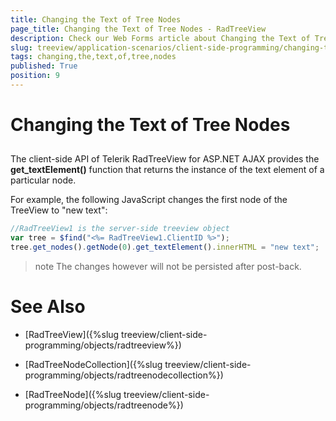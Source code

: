 ```yaml
---
title: Changing the Text of Tree Nodes
page_title: Changing the Text of Tree Nodes - RadTreeView
description: Check our Web Forms article about Changing the Text of Tree Nodes.
slug: treeview/application-scenarios/client-side-programming/changing-the-text-of-tree-nodes
tags: changing,the,text,of,tree,nodes
published: True
position: 9
---
```


# Changing the Text of Tree Nodes



## 

The client-side API of Telerik RadTreeView for ASP.NET AJAX provides the **get_textElement()** function that returns the instance of the text element of a particular node.

For example, the following JavaScript changes the first node of the TreeView to "new text":

````JavaScript
//RadTreeView1 is the server-side treeview object
var tree = $find("<%= RadTreeView1.ClientID %>");
tree.get_nodes().getNode(0).get_textElement().innerHTML = "new text"; 
````



>note The changes however will not be persisted after post-back.
>


# See Also

 * [RadTreeView]({%slug treeview/client-side-programming/objects/radtreeview%})

 * [RadTreeNodeCollection]({%slug treeview/client-side-programming/objects/radtreenodecollection%})

 * [RadTreeNode]({%slug treeview/client-side-programming/objects/radtreenode%})

